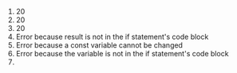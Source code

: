 1. 20
2. 20
3. 20
4. Error because result is not in the if statement's code block
5. Error because a const variable cannot be changed
6. Error because the variable is not in the if statement's code block
7. 